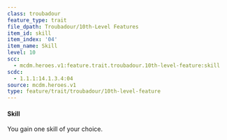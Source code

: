 ```yaml
---
class: troubadour
feature_type: trait
file_dpath: Troubadour/10th-Level Features
item_id: skill
item_index: '04'
item_name: Skill
level: 10
scc:
  - mcdm.heroes.v1:feature.trait.troubadour.10th-level-feature:skill
scdc:
  - 1.1.1:14.1.3.4:04
source: mcdm.heroes.v1
type: feature/trait/troubadour/10th-level-feature
---
```


#### Skill

You gain one skill of your choice.
